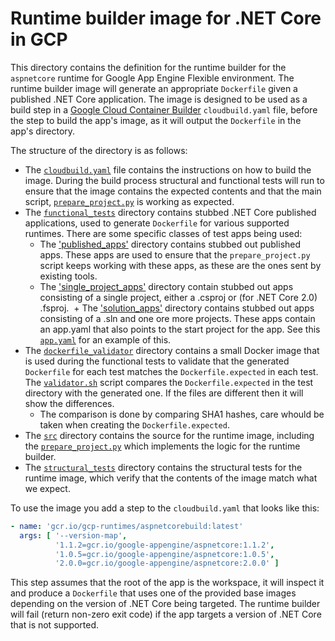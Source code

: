 # Runtime builder image for .NET Core in GCP
This directory contains the definition for the runtime builder for the `aspnetcore` runtime for Google App Engine Flexible environment. The runtime builder image will generate an appropriate `Dockerfile` given a published .NET Core application. The image is designed to be used as a build step in a [Google Cloud Container Builder](https://cloud.google.com/container-builder/docs/) `cloudbuild.yaml` file, before the step to build the app's image, as it will output the `Dockerfile` in the app's directory.

The structure of the directory is as follows:
* The [`cloudbuild.yaml`](./cloudbuild.yaml) file contains the instructions on how to build the image. During the build process structural and functional tests will run to ensure that the image contains the expected contents and that the main script, [`prepare_project.py`](./src/prepare_project.py) is working as expected.
* The [`functional_tests`](./functional_tests) directory contains stubbed .NET Core published applications, used to generate `Dockerfile` for various supported runtimes. There are some specific classes of test apps being used:
  + The ['published_apps'](./functional_tests/published_apps) directory contains stubbed out published apps. These apps are used to ensure that the `prepare_project.py` script keeps working with these apps, as these are the ones sent by existing tools.
  + The ['single_project_apps'](./functional_tests/single_project_apps) directory contain stubbed out apps consisting of a single project, either a .csproj or (for .NET Core 2.0) .fsproj.
  + The ['solution_apps'](./functional_tests/solution_apps) directory contains stubbed out apps consisting of a .sln and one ore more projects. These apps contain an app.yaml that also points to the start project for the app. See this [`app.yaml`](./functional_tests/solution_apps/solution-2.0/app.yaml) for an example of this.
* The [`dockerfile_validator`](./dockerfile_validator) directory contains a small Docker image that is used during the functional tests to validate that the generated `Dockerfile` for each test matches the `Dockerfile.expected` in each test. The [`validator.sh`](./dockerfile_validator/validator.sh) script compares the `Dockerfile.expected` in the test directory with the generated one. If the files are different then it will show the differences.
  + The comparison is done by comparing SHA1 hashes, care whould be taken when creating the `Dockerfile.expected`.
* The [`src`](./src) directory contains the source for the runtime image, including the [`prepare_project.py`](./src/prepare_project.py) which implements the logic for the runtime builder.
* The [`structural_tests`](./structural_tests) directory contains the structural tests for the runtime image, which verify that the contents of the image match what we expect.

To use the image you add a step to the `cloudbuild.yaml` that looks like this:
```yaml
- name: 'gcr.io/gcp-runtimes/aspnetcorebuild:latest'
  args: [ '--version-map',
          '1.1.2=gcr.io/google-appengine/aspnetcore:1.1.2',
          '1.0.5=gcr.io/google-appengine/aspnetcore:1.0.5',
          '2.0.0=gcr.io/google-appengine/aspnetcore:2.0.0' ]
```

This step assumes that the root of the app is the workspace, it will inspect it and produce a `Dockerfile` that uses one of the provided base images depending on the version of .NET Core being targeted. The runtime builder will fail (return non-zero exit code) if the app targets a version of .NET Core that is not supported.
